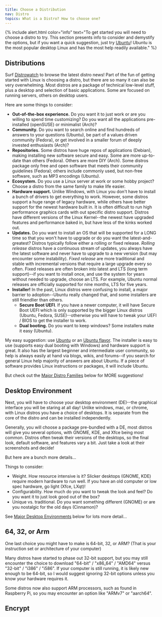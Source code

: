 ```yaml
---
title: Choose a Distribution
nav: Distro
topics: What is a Distro? How to choose one?
---
```


{% include alert.html color="info" text="To get started you will need to choose a distro to try. This section presents info to consider and demystify the options, but if you want a quick suggestion, just try [Ubuntu](https://www.ubuntu.com/)! Ubuntu is the most popular desktop Linux and has the most help readily available." %}

## Distributions

Surf [Distrowatch](https://distrowatch.com/) to browse the latest distro news!
Part of the fun of getting started with Linux is choosing a distro, but there are so many it can also be very overwhelming.
Most distros are a package of technical low-level stuff, plus a desktop and selection of basic applications.
Some are focused on running servers, others on desktop users.

Here are some things to consider:

- **Out-of-the-box experience.** Do you want it to just work or are you willing to spend time customizing? Do you want all the applications pre-installed (openSUSE) or minimalist (Arch)?
- **Community.** Do you want to search online and find hundreds of answers to your questions (Ubuntu), be part of a values driven community (Fedora), or get involved in a smaller forum of deeply invested enthusiasts (Arch)?
- **Repositories.** Some distros have huge repos of applications (Debian), making installing new software secure and easy. Some are more up-to-date than others (Fedora). Others are more DIY (Arch). Some distros package only free and open software that meets their community guidelines (Fedora); others include commonly used, but non-free software, such as MP3 encodings (Ubuntu).
- **Ecosystem.** Do you use a Linux server at work or some hobby project? Choose a distro from the same family to make life easier.
- **Hardware support.** Unlike Windows, with Linux you don't have to install a bunch of drivers to get everything to work. However, some distros support a huge range of legacy hardware, while others have better support for the newest hardware built in. It is often difficult to run high performance graphics cards with out specific distro support. Distros have different versions of the Linux Kernel--the newest have upgraded features and performance baked in, but have less of the kinks worked out.
- **Updates.** Do you want to install an OS that will be supported for a LONG time so that you won't have to upgrade or do you want the latest-and-greatest? Distros typically follow either a rolling or fixed release. *Rolling release* distros have a continuous stream of updates, you always have the latest software and never have to upgrade to a new version (but may encounter some instability). *Fixed release* are more traditional and stable with incremental versions that require a large upgrade every so often. Fixed releases are often broken into latest and LTS (long term support)--if you want to install once, and use the system for years without needed to upgrade, choose an LTS. For example, Ubuntu normal releases are officially supported for nine months, LTS for five years.
- **Installer!** In the past, Linux distros were confusing to install, a major barrier to adoption--Ubuntu really changed that, and some installers are still friendlier than others. 
    - **Secure Boot UEFI**. If you have a newer computer, it will have Secure Boot UEFI which is only supported by the bigger Linux distros (Ubuntu, Fedora, SUSE)--otherwise you will have to tweak your UEFI / BIOS to get the installer to work.
    - **Dual booting.** Do you want to keep windows? Some installers make it easy (Ubuntu).

My easy suggestion: use [Ubuntu](https://www.ubuntu.com/) or an [Ubuntu flavor](https://ubuntu.com/download/flavours).
The installer is easy to use (supports easy dual booting with Windows) and hardware support is great.
It also has the largest beginner and intermediate user community, so help is always easily at hand via blogs, wikis, and forums--if you search for general Linux help majority of answers are about Ubuntu.
If a piece of software provides Linux instructions or packages, it will include Ubuntu.

But check out the [Major Distro Families](#major-distro-families) below for MORE suggestions!

## Desktop Environment

Next, you will have to choose your desktop environment (DE)--the graphical interface you will be staring at all day!
Unlike windows, mac, or chrome, with Linux distros you have a choice of desktops.
It is separate from the core of the distro and can be installed independently.

Generally, you will choose a package pre-bundled with a DE, most distros will give you several options, with GNOME, KDE, and Xfce being most common.
Distros often tweak their versions of the desktops, so the final look, default software, and features vary a bit. 
Just take a look at their screenshots and decide! 

But here are a bunch more details...

Things to consider:

- Weight. How resource intensive is it? Slicker desktops (GNOME, KDE) require modern hardware to run well. If you have an old computer or low spec hardware, go light (Xfce, LXqt)!
- Configurability. How much do you want to tweak the look and feel? Do you want it to just look good out of the box?
- Unique vs. traditional. Do you want something different (GNOME) or are you nostalgic for the old days (Cinnamon)?

See [Major Desktop Environments](#major-desktop-environments) below for lots more detail... 

## 64, 32, or Arm

One last choice you might have to make is 64-bit, 32, or ARM?
(That is your instruction set or architecture of your computer)

Many distros have started to phase out 32-bit support, but you may still encounter the choice to download "64-bit" / "x86_64" / "AMD64" versus "32-bit" / "i386" / "i586".
If your computer is still running, it is likely new enough to be 64-bit, so I would suggest ignoring 32-bit options unless you know your hardware requires it.

Some distros now also support ARM processors, such as found in Raspberry Pi, so you may encounter an option like "ARMv7" or "aarch64".

## Encrypt
